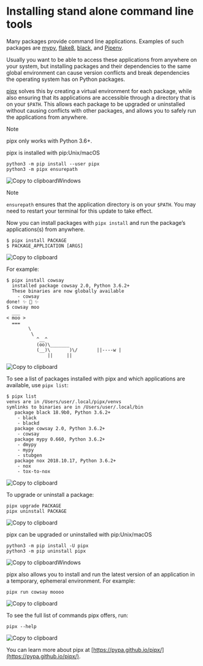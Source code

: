 # Installing stand alone command line tools

Many packages provide command line applications. Examples of such packages are [mypy](https://github.com/python/mypy), [flake8](https://github.com/PyCQA/flake8), [black](https://github.com/psf/black), and [Pipenv](https://packaging.python.org/key_projects/#pipenv).

Usually you want to be able to access these applications from anywhere on your system, but installing packages and their dependencies to the same global environment can cause version conflicts and break dependencies the operating system has on Python packages.

[pipx](https://packaging.python.org/key_projects/#pipx) solves this by creating a virtual environment for each package, while also ensuring that its applications are accessible through a directory that is on your `$PATH`. This allows each package to be upgraded or uninstalled without causing conflicts with other packages, and allows you to safely run the applications from anywhere.

Note

pipx only works with Python 3.6+.

pipx is installed with pip:Unix/macOS

```text
python3 -m pip install --user pipx
python3 -m pipx ensurepath
```

![Copy to clipboard](https://packaging.python.org/_static/copy-button.svg)Windows

Note

`ensurepath` ensures that the application directory is on your `$PATH`. You may need to restart your terminal for this update to take effect.

Now you can install packages with `pipx install` and run the package’s applications\(s\) from anywhere.

```text
$ pipx install PACKAGE
$ PACKAGE_APPLICATION [ARGS]
```

![Copy to clipboard](https://packaging.python.org/_static/copy-button.svg)

For example:

```text
$ pipx install cowsay
  installed package cowsay 2.0, Python 3.6.2+
  These binaries are now globally available
    - cowsay
done! ✨ 🌟 ✨
$ cowsay moo
  ___
< moo >
  ===
        \
         \
           ^__^
           (oo)\_______
           (__)\       )\/       ||----w |
               ||     ||
```

![Copy to clipboard](https://packaging.python.org/_static/copy-button.svg)

To see a list of packages installed with pipx and which applications are available, use `pipx list`:

```text
$ pipx list
venvs are in /Users/user/.local/pipx/venvs
symlinks to binaries are in /Users/user/.local/bin
   package black 18.9b0, Python 3.6.2+
    - black
    - blackd
   package cowsay 2.0, Python 3.6.2+
    - cowsay
   package mypy 0.660, Python 3.6.2+
    - dmypy
    - mypy
    - stubgen
   package nox 2018.10.17, Python 3.6.2+
    - nox
    - tox-to-nox
```

![Copy to clipboard](https://packaging.python.org/_static/copy-button.svg)

To upgrade or uninstall a package:

```text
pipx upgrade PACKAGE
pipx uninstall PACKAGE
```

![Copy to clipboard](https://packaging.python.org/_static/copy-button.svg)

pipx can be upgraded or uninstalled with pip:Unix/macOS

```text
python3 -m pip install -U pipx
python3 -m pip uninstall pipx
```

![Copy to clipboard](https://packaging.python.org/_static/copy-button.svg)Windows

pipx also allows you to install and run the latest version of an application in a temporary, ephemeral environment. For example:

```text
pipx run cowsay moooo
```

![Copy to clipboard](https://packaging.python.org/_static/copy-button.svg)

To see the full list of commands pipx offers, run:

```text
pipx --help
```

![Copy to clipboard](https://packaging.python.org/_static/copy-button.svg)

You can learn more about pipx at [https://pypa.github.io/pipx/](https://pypa.github.io/pipx/).

